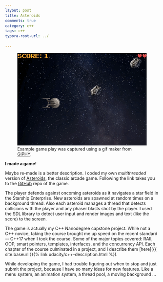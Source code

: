 ```yaml
---
layout: post
title: Asteroids
comments: true
category: c++
tags: c++
typora-root-url: ../

---
```


<figure>
<div align="center">
	<img src = "/assets/asteroids-spiel-demo.gif">
</div>
  <figcaption> 
    Example game play was captured using a gif maker from 
    <a href="https://giphy.com/create/gifmaker">GIPHY</a>.
  </figcaption> 
</figure>

**I made a game!**

Maybe re-made is a better description. I coded my own *multithreaded* version of [Asteroids][asteroids], the classic arcade game. Following the link takes you to the [GitHub][asteroids] repo of the game.

<!--more-->

The player defends against oncoming asteroids as it navigates a star field in the Starship Enterprise. New asteroids are spawned at random times on a background thread. Also each asteroid manages a thread that detects collisions with the player and any phaser blasts shot by the player. I used the SDL library to detect user input and render images and text (like the score) to the screen.

The game is actually my C++ Nanodegree capstone project. While not a C++ novice, taking the course brought me up speed on the recent standard -- C++17 when I took the course. Some of the major topics covered: RAII, OOP, smart pointers, templates, interfaces, and the concurrency API. Each chapter of the course culminated in a project, and I describe them [here]({{ site.baseurl }}{% link udacity/c++-description.html %}).

While developing the game, I had trouble figuring out when to stop and just submit the project, because I have so many ideas for new features. Like a menu system, an animation system, a thread pool, a moving background ...



[asteroids]: https://github.com/arvsrao/Asteroids
[gif_maker]: https://giphy.com/create/gifmaker
